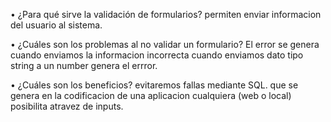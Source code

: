 • ¿Para qué sirve la validación de formularios?
    permiten enviar informacion del usuario al sistema.

• ¿Cuáles son los problemas al no validar un formulario?
    El error se genera cuando enviamos la informacion incorrecta
    cuando enviamos dato tipo string a un number genera el errror.

• ¿Cuáles son los beneficios?
   evitaremos fallas mediante SQL. que se genera en la codificacion de una aplicacion cualquiera (web o local) posibilita atravez de inputs.